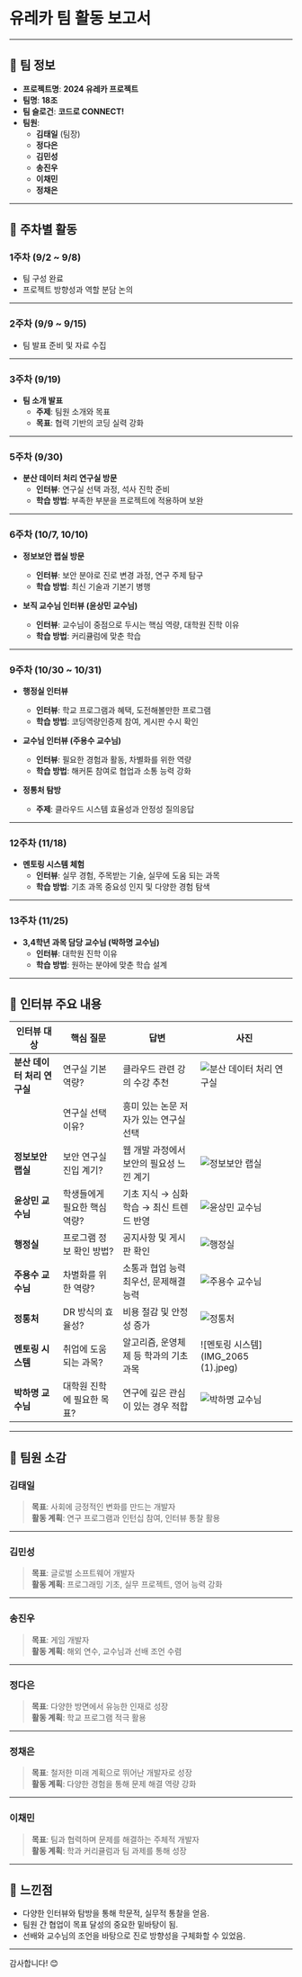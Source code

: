 # 유레카 팀 활동 보고서

---

## 🏢 팀 정보

- **프로젝트명**: **2024 유레카 프로젝트**
- **팀명**: **18조**
- **팀 슬로건**: **코드로 CONNECT!**
- **팀원**:
  - **김태일** (팀장)
  - **정다은**
  - **김민성**
  - **송진우**
  - **이채민**
  - **정채은**

---

## 📅 주차별 활동

### **1주차 (9/2 ~ 9/8)**

- 팀 구성 완료
- 프로젝트 방향성과 역할 분담 논의

---

### **2주차 (9/9 ~ 9/15)**

- 팀 발표 준비 및 자료 수집

---

### **3주차 (9/19)**

- **팀 소개 발표**
  - **주제**: 팀원 소개와 목표
  - **목표**: 협력 기반의 코딩 실력 강화

---

### **5주차 (9/30)**

- **분산 데이터 처리 연구실 방문**
  - **인터뷰**: 연구실 선택 과정, 석사 진학 준비
  - **학습 방법**: 부족한 부분을 프로젝트에 적용하며 보완

---

### **6주차 (10/7, 10/10)**

- **정보보안 랩실 방문**

  - **인터뷰**: 보안 분야로 진로 변경 과정, 연구 주제 탐구
  - **학습 방법**: 최신 기술과 기본기 병행

- **보직 교수님 인터뷰 (윤상민 교수님)**
  - **인터뷰**: 교수님이 중점으로 두시는 핵심 역량, 대학원 진학 이유
  - **학습 방법**: 커리큘럼에 맞춘 학습

---

### **9주차 (10/30 ~ 10/31)**

- **행정실 인터뷰**

  - **인터뷰**: 학교 프로그램과 혜택, 도전해볼만한 프로그램
  - **학습 방법**: 코딩역량인증제 참여, 게시판 수시 확인

- **교수님 인터뷰 (주용수 교수님)**

  - **인터뷰**: 필요한 경험과 활동, 차별화를 위한 역량
  - **학습 방법**: 해커톤 참여로 협업과 소통 능력 강화

- **정통처 탐방**
  - **주제**: 클라우드 시스템 효율성과 안정성 질의응답

---

### **12주차 (11/18)**

- **멘토링 시스템 체험**
  - **인터뷰**: 실무 경험, 주목받는 기술, 실무에 도움 되는 과목
  - **학습 방법**: 기초 과목 중요성 인지 및 다양한 경험 탐색

---

### **13주차 (11/25)**

- **3,4학년 과목 담당 교수님 (박하명 교수님)**
  - **인터뷰**: 대학원 진학 이유
  - **학습 방법**: 원하는 분야에 맞춘 학습 설계

---

## 📝 인터뷰 주요 내용

| **인터뷰 대상**             | **핵심 질문**                | **답변**                                 | **사진**                                               |
| --------------------------- | ---------------------------- | ---------------------------------------- | ------------------------------------------------------ |
| **분산 데이터 처리 연구실** | 연구실 기본 역량?            | 클라우드 관련 강의 수강 추천             | ![분산 데이터 처리 연구실](IMG_1646.JPG)               |
|                             | 연구실 선택 이유?            | 흥미 있는 논문 저자가 있는 연구실 선택   |                                                        |
| **정보보안 랩실**           | 보안 연구실 진입 계기?       | 웹 개발 과정에서 보안의 필요성 느낀 계기 | ![정보보안 랩실](IMG_1813.jpeg)                        |
| **윤상민 교수님**           | 학생들에게 필요한 핵심 역량? | 기초 지식 → 심화 학습 → 최신 트렌드 반영 | ![윤상민 교수님](IMG_1718.jpg)                         |
| **행정실**                  | 프로그램 정보 확인 방법?     | 공지사항 및 게시판 확인                  | ![행정실](IMG_1823.jpg)                                |
| **주용수 교수님**           | 차별화를 위한 역량?          | 소통과 협업 능력 최우선, 문제해결 능력   | ![주용수 교수님](TalkMedia_3433713030986221568_2.jpeg) |
| **정통처**                  | DR 방식의 효율성?            | 비용 절감 및 안정성 증가                 | ![정통처](IMG_1725.JPG)                                |
| **멘토링 시스템**           | 취업에 도움 되는 과목?       | 알고리즘, 운영체제 등 학과의 기초 과목   | ![멘토링 시스템](IMG_2065 (1).jpeg)                    |
| **박하명 교수님**           | 대학원 진학에 필요한 목표?   | 연구에 깊은 관심이 있는 경우 적합        | ![박하명 교수님](IMG_2102.jpeg)                        |

---

## 🌟 팀원 소감

### 김태일

> **목표**: 사회에 긍정적인 변화를 만드는 개발자  
> **활동 계획**: 연구 프로그램과 인턴십 참여, 인터뷰 통찰 활용

---

### 김민성

> **목표**: 글로벌 소프트웨어 개발자  
> **활동 계획**: 프로그래밍 기초, 실무 프로젝트, 영어 능력 강화

---

### 송진우

> **목표**: 게임 개발자  
> **활동 계획**: 해외 연수, 교수님과 선배 조언 수렴

---

### 정다은

> **목표**: 다양한 방면에서 유능한 인재로 성장  
> **활동 계획**: 학교 프로그램 적극 활용

---

### 정채은

> **목표**: 철저한 미래 계획으로 뛰어난 개발자로 성장  
> **활동 계획**: 다양한 경험을 통해 문제 해결 역량 강화

---

### 이채민

> **목표**: 팀과 협력하며 문제를 해결하는 주체적 개발자  
> **활동 계획**: 학과 커리큘럼과 팀 과제를 통해 성장

---

## 🤔 느낀점

- 다양한 인터뷰와 탐방을 통해 학문적, 실무적 통찰을 얻음.
- 팀원 간 협업이 목표 달성의 중요한 밑바탕이 됨.
- 선배와 교수님의 조언을 바탕으로 진로 방향성을 구체화할 수 있었음.

---

감사합니다! 😊

